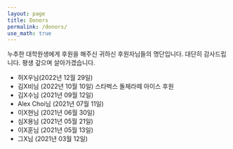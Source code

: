 ```yaml
---
layout: page
title: Donors
permalink: /donors/
use_math: true
---
```


누추한 대학원생에게 후원을 해주신 귀하신 후원자님들의 명단입니다. 대단히 감사드립니다. 평생 갚으며 살아가겠습니다.

- 허X우님(2022년 12월 29일)
- 김X비님 (2022년 10월 10일) 스타벅스 돌체라떼 아이스 후원
- 김X수님 (2021년 09월 12일)
- Alex Choi님 (2021년 07월 11일)
- 이X현님 (2021년 06월 30일)
- 심X용님 (2021년 05월 21일)
- 이X훈님 (2021년 05월 13일)
- 그X님 (2021년 03월 12일)  
